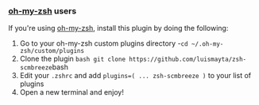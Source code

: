 <!-- Space: Projects -->
<!-- Parent: Project -->
<!-- Title: Installation Oh-My-Zsh ZshScmBreeze -->
<!-- Label: ZshScmBreeze -->
<!-- Label: Project -->
<!-- Label: Installation -->
<!-- Label: Oh-My-Zsh -->
<!-- Include: docs/disclaimer.md -->
<!-- Include: ac:toc -->

### [oh-my-zsh](https://github.com/ohmyzsh/ohmyzsh) users

If you're using [oh-my-zsh](https://github.com/ohmyzsh/ohmyzsh), install this plugin by doing the following:

1.  Go to your oh-my-zsh custom plugins directory -`cd ~/.oh-my-zsh/custom/plugins`
2.  Clone the plugin `bash git clone https://github.com/luismayta/zsh-scmbreeze`bash
3.  Edit your `.zshrc` and add `plugins=( ... zsh-scmbreeze )` to your list of plugins
4.  Open a new terminal and enjoy!

